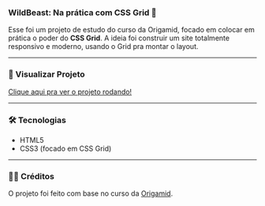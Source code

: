 ### **WildBeast: Na prática com CSS Grid 🐯**

Esse foi um projeto de estudo do curso da Origamid, focado em colocar em prática o poder do **CSS Grid**. A ideia foi construir um site totalmente responsivo e moderno, usando o Grid pra montar o layout.

---

### 🚀 Visualizar Projeto
[Clique aqui pra ver o projeto rodando!](https://guilhermecolares.github.io/WildBeast/)

---

### 🛠️ Tecnologias
* HTML5
* CSS3 (focado em CSS Grid)

---

### 👨‍💻 Créditos
O projeto foi feito com base no curso da [Origamid](https://www.origamid.com/).
